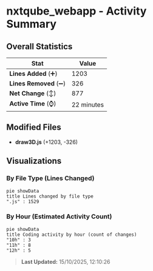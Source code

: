 # nxtqube_webapp - Activity Summary 

## Overall Statistics

| Stat                   | Value                                                             |
| ---------------------- | ----------------------------------------------------------------- |
| **Lines Added** (➕)   | 1203                                          |
| **Lines Removed** (➖) | 326                                        |
| **Net Change** (↕)    | 877                |
| **Active Time** (⌚)   | 22 minutes |


## Modified Files
- **draw3D.js** (+1203, -326)

## Visualizations

### By File Type (Lines Changed)

```mermaid
pie showData
title Lines changed by file type
".js" : 1529
```

### By Hour (Estimated Activity Count)

```mermaid
pie showData
title Coding activity by hour (count of changes)
"10h" : 3
"11h" : 8
"12h" : 5
```


> **Last Updated:** 15/10/2025, 12:10:26